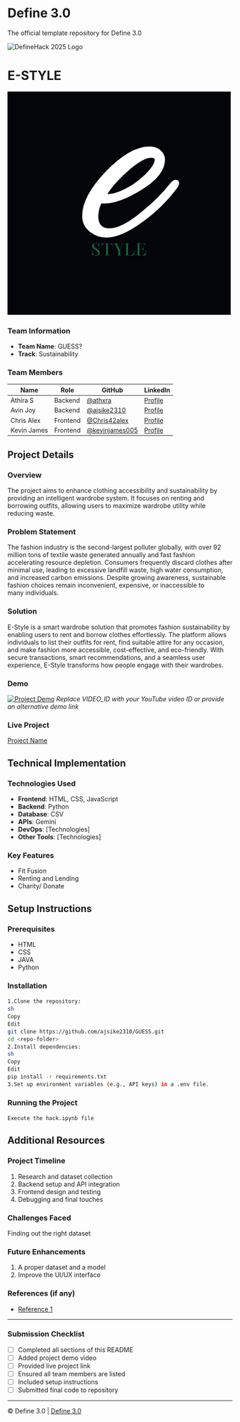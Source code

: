 
# Define 3.0
The official template repository for Define 3.0

![DefineHack 2025 Logo](https://github.com/user-attachments/assets/8173bc16-418e-4912-b500-c6427e4ba4b6)



# E-STYLE
![](https://github.com/ajsike2310/GUESS/blob/main/e.png)


### Team Information
- **Team Name**: GUESS? 
- **Track**: Sustainability

### Team Members
| Name | Role | GitHub | LinkedIn |
|------|------|--------|----------|
| Athira S | Backend | [@athxra](https://github.com/athxra) | [Profile](https://linkedin.com/in/athira-s-541957290) |
| Avin Joy | Backend | [@ajsike2310](https://github.com/ajsike2310) | [Profile](https://linkedin.com/in/avin-joy-230237260) |
| Chris Alex | Frontend | [@Chris42alex](https://github.com/Chris42alex) | [Profile](https://linkedin.com/in/chris-alex-a85a75290) |
| Kevin James | Frontend | [@kevinjames005](https://github.com/kevinjames005) | [Profile](https://linkedin.com/in/kevin-james-8b0546318) |

## Project Details

### Overview
The project aims to enhance clothing accessibility and sustainability by providing an intelligent wardrobe system. It focuses on renting and borrowing outfits, allowing users to maximize wardrobe utility while reducing waste.

### Problem Statement
The fashion industry is the second-largest polluter globally, with over 92 million tons of textile waste generated annually and fast fashion accelerating resource depletion. Consumers frequently discard clothes after minimal use, leading to excessive landfill waste, high water consumption, and increased carbon emissions. Despite growing awareness, sustainable fashion choices remain inconvenient, expensive, or inaccessible to many individuals.

### Solution
E-Style is a smart wardrobe solution that promotes fashion sustainability by enabling users to rent and borrow clothes effortlessly. The platform allows individuals to list their outfits for rent, find suitable attire for any occasion, and make fashion more accessible, cost-effective, and eco-friendly. With secure transactions, smart recommendations, and a seamless user experience, E-Style transforms how people engage with their wardrobes.

### Demo
[![Project Demo](https://img.youtube.com/vi/VIDEO_ID/0.jpg)](https://www.youtube.com/watch?v=VIDEO_ID)
_Replace VIDEO_ID with your YouTube video ID or provide an alternative demo link_

### Live Project
[Project Name](https://your-project-url.com)

## Technical Implementation

### Technologies Used
- **Frontend**: HTML, CSS, JavaScript
- **Backend**: Python
- **Database**: CSV
- **APIs**: Gemini
- **DevOps**: [Technologies]
- **Other Tools**: [Technologies]

### Key Features
- Fit Fusion
- Renting and Lending
- Charity/ Donate

## Setup Instructions


### Prerequisites
- HTML
- CSS
- JAVA
- Python

### Installation 
```bash
1.Clone the repository:
sh
Copy
Edit
git clone https://github.com/ajsike2310/GUESS.git
cd <repo-folder>
2.Install dependencies:
sh
Copy
Edit
pip install -r requirements.txt
3.Set up environment variables (e.g., API keys) in a .env file.
```

### Running the Project
```bash
Execute the hack.ipynb file
```

## Additional Resources

### Project Timeline
1. Research and dataset collection
2. Backend setup and API integration
3. Frontend design and testing
4. Debugging and final touches

### Challenges Faced
Finding out the right dataset

### Future Enhancements
1. A proper dataset and a model
2. Improve the UI/UX interface

### References (if any)
- [Reference 1](link)

---

### Submission Checklist
- [ ] Completed all sections of this README
- [ ] Added project demo video
- [ ] Provided live project link
- [ ] Ensured all team members are listed
- [ ] Included setup instructions
- [ ] Submitted final code to repository

---

© Define 3.0 | [Define 3.0](https://www.define3.xyz/)
